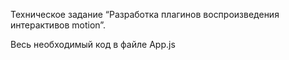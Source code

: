 Техническое задание “Разработка плагинов воспроизведения интерактивов motion”. 

Весь необходимый код в файле App.js
